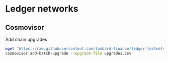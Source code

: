 # Ledger networks

## Cosmovisor

Add chain upgrades
```bash
wget "https://raw.githubusercontent.com/lombard-finance/ledger-testnets/master/$NETWORK/cosmovisor/upgrades.csv" -O upgrades.csv
cosmovisor add-batch-upgrade --upgrade-file upgrades.csv
```